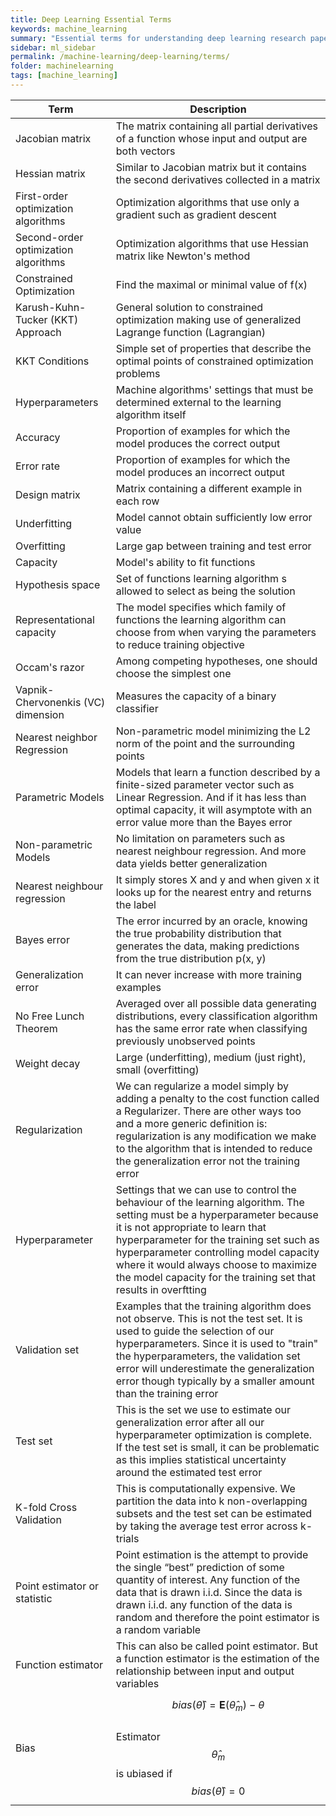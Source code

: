 ```yaml
---
title: Deep Learning Essential Terms
keywords: machine_learning
summary: "Essential terms for understanding deep learning research papers, tutorials and textbooks."
sidebar: ml_sidebar
permalink: /machine-learning/deep-learning/terms/
folder: machinelearning
tags: [machine_learning]
---
```


| Term        | Description           |
| ------------- |-------------|
| Jacobian matrix      | The matrix containing all partial derivatives of a function whose input and output are both vectors |
| Hessian matrix     | Similar to Jacobian matrix but it contains the second derivatives collected in a matrix    |
| First-order optimization algorithms | Optimization algorithms that use only a gradient such as gradient descent |
| Second-order optimization algorithms | Optimization algorithms that use Hessian matrix like Newton's method |
| Constrained Optimization | Find the maximal or minimal value of f(x) |
| Karush-Kuhn-Tucker (KKT) Approach | General solution to constrained optimization making use of generalized Lagrange function (Lagrangian) |
| KKT Conditions | Simple set of properties that describe the optimal points of constrained optimization problems |
| Hyperparameters | Machine algorithms' settings that must be determined external to the learning algorithm itself |
| Accuracy | Proportion of examples for which the model produces the correct output |
| Error rate | Proportion of examples for which the model produces an incorrect output |
| Design matrix | Matrix containing a different example in each row |
| Underfitting | Model cannot obtain sufficiently low error value |
| Overfitting | Large gap between training and test error |
| Capacity | Model's ability to fit functions |
| Hypothesis space | Set of functions learning algorithm s allowed to select as being the solution |
| Representational capacity | The model specifies which family of functions the learning algorithm can choose from when varying the parameters to reduce training objective|
| Occam's razor | Among competing hypotheses, one should choose the simplest one |
| Vapnik-Chervonenkis (VC) dimension | Measures the capacity of a binary classifier |
| Nearest neighbor Regression | Non-parametric model minimizing the L2 norm of the point and the surrounding points |
| Parametric Models | Models that learn a function described by a finite-sized parameter vector such as Linear Regression. And if it has less than optimal capacity, it will asymptote with an error value more than the Bayes error |
| Non-parametric Models | No limitation on parameters such as nearest neighbour regression. And more data yields better generalization |
| Nearest neighbour regression | It simply stores X and y and when given x it looks up for the nearest entry and returns the label |
| Bayes error | The error incurred by an oracle, knowing the true probability distribution that generates the data, making predictions from the true distribution p(x, y) |
| Generalization error | It can never increase with more training examples |
| No Free Lunch Theorem | Averaged over all possible data generating distributions, every classification algorithm has the same error rate when classifying previously unobserved points |
| Weight decay | Large (underfitting), medium (just right), small (overfitting)|
| Regularization | We can regularize a model simply by adding a penalty to the cost function called a Regularizer. There are other ways too and a more generic definition is: regularization is any modification we make to the algorithm that is intended to reduce the generalization error not the training error |
| Hyperparameter | Settings that we can use to control the behaviour of the learning algorithm. The setting must be a hyperparameter because it is not appropriate to learn that hyperparameter for the training set such as hyperparameter controlling model capacity where it would always choose to maximize the model capacity for the training set that results in overftting |
| Validation set | Examples that the training algorithm does not observe. This is not the test set. It is used to guide the selection of our hyperparameters. Since it is used to "train" the hyperparameters, the validation set error will underestimate the generalization error though typically by a smaller amount than the training error |
| Test set | This is the set we use to estimate our generalization error after all our hyperparameter optimization is complete. If the test set is small, it can be problematic as this implies statistical uncertainty around the estimated test error |
| K-fold Cross Validation | This is computationally expensive. We partition the data into k non-overlapping subsets and the test set can be estimated by taking the average test error across k-trials |
| Point estimator or statistic | Point estimation is the attempt to provide the single “best” prediction of some quantity of interest. Any function of the data that is drawn i.i.d. Since the data is drawn i.i.d. any function of the data is random and therefore the point estimator is a random variable|
| Function estimator | This can also be called point estimator. But a function estimator is the estimation of the relationship between input and output variables|
| Bias | $$bias(\hat\theta) = \mathbf{E}(\hat\theta_m) - \theta$$ <br/>Estimator $$\hat\theta_m$$ is ubiased if $$bias(\hat\theta) = 0$$ |



















